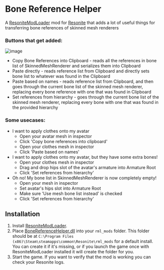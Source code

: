 # Bone Reference Helper

A [ResoniteModLoader](https://github.com/resonite-modding-group/ResoniteModLoader) mod for [Resonite](https://resonite.com/) that adds a lot of useful things for transferring bone references of skinned mesh renderers

### Buttons that get added:
![image](https://user-images.githubusercontent.com/12719947/185762036-d35a98b6-ea70-4aea-b71c-161f2ef099a5.png)

- Copy Bone References into Clipboard - reads all the references in bone list of SkinnedMeshRenderer and serializes them into Clipboard
- Paste directly - reads reference list from Clipboard and directly sets bone list to whatever was found in the Clipboard
- Paste based on names - reads reference list from Clipboard, and then goes through the current bone list of the skinned mesh renderer, replacing every bone reference with one that was found in Clipboard
- Set references from hierarchy - goes through the current bone list of the skinned mesh renderer, replacing every bone with one that was found in the provided hierarchy

### Some usecases:
- I want to apply clothes onto my avatar
  - Open your avatar mesh in inspector
  - Click 'Copy bone references into clipboard'
  - Open your clothes mesh in inspector
  - Click 'Paste based on names'
- I want to apply clothes onto my avatar, but they have some extra bones!
  - Open your clothes mesh in inspector
  - Drag and drop hips slot of the avatar's armature into Armature Root
  - Click 'Set references from hierarchy'
- Oh no! My bone list in SkinnedMeshRenderer is now completely empty!
  - Open your mesh in inspector
  - Set avatar's hips slot into Armature Root
  - Make sure 'Use mesh bone list instead' is checked
  - Click 'Set references from hierarchy'

## Installation
1. Install [ResoniteModLoader](https://github.com/resonite-modding-group/ResoniteModLoader).
2. Place [BoneReferenceHelper.dll](https://github.com/TheJebForge/BoneReferenceHelper/releases/latest/download/BoneReferenceHelper.dll) into your `rml_mods` folder. This folder should be at `C:\Program Files (x86)\Steam\steamapps\common\Resonite\rml_mods` for a default install. You can create it if it's missing, or if you launch the game once with ResoniteModLoader installed it will create the folder for you.
3. Start the game. If you want to verify that the mod is working you can check your Resonite logs.
